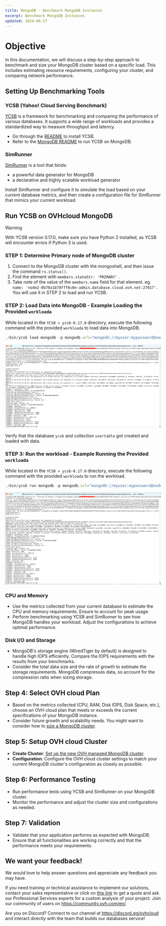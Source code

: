 ```yaml
---
title: MongoDB - Benchmark MongoDB Instances
excerpt: Benchmark MongoDB Instances
updated: 2024-06-27
---
```


# Objective

In this documentation, we will discuss a step-by-step approach to benchmark and size your MongoDB cluster based on a specific load. This includes estimating resource requirements, configuring your cluster, and comparing network performance.

## Setting Up Benchmarking Tools

### YCSB (Yahoo! Cloud Serving Benchmark)
[YCSB](https://github.com/brianfrankcooper/YCSB) is a framework for benchmarking and comparing the performance of various databases. It supports a wide range of workloads and provides a standardized way to measure throughput and latency.

- Go through the [README](https://github.com/brianfrankcooper/YCSB/?tab=readme-ov-file#links) to install YCSB.
- Refer to the [MongoDB README](https://github.com/brianfrankcooper/YCSB/tree/master/mongodb) to run YCSB on MongoDB.

### SimRunner
[SimRunner](https://github.com/schambon/SimRunner) is a tool that binds:

- a powerful data generator for MongoDB
- a declarative and highly scalable workload generator

Install SimRunner and configure it to simulate the load based on your current database metrics, and then create a configuration file for SimRunner that mimics your current workload.

## Run YCSB on OVHcloud MongoDB
> [!WARNING]  
> With YCSB version 0.17.0, make sure you have Python 2 installed, as YCSB will encounter errors if Python 3 is used.

### STEP 1: Determine Primary node of MongoDB cluster
1. Connect to the MongoDB cluster with the mongoshell, and then issue the command `rs.status()`.
2. Find the element with `members.stateStr: 'PRIMARY'` .
3. Take note of the value of the `members.name` field for that element. eg. `name: 'node2-0b70a1b78fff6c0e-admin.database.cloud.ovh.net:27017'`. You will use it in STEP 2 to load and run YCSB.

### STEP 2: Load Data into MongoDB - Example Loading the Provided `workloada`
While located in the `YCSB > ycsb-0.17.0` directory, execute the following command with the provided `workloada` to load data into MongoDB.
```javascript
./bin/ycsb load mongodb -p mongodb.url="mongodb://myuser:mypassword@node2-0b70a1b78fff6c0e.database.cloud.ovh.net:27017/admin?replicaSet=replicaset&ssl=true" -s -P workloads/workloada
```

![alt text](./images/YCSBLoad.png)

Verify that the database `ycsb` and collection `usertable` got created and loaded with data.

### STEP 3: Run the workload - Example Running the Provided `workloada`
While located in the `YCSB > ycsb-0.17.0` directory, execute the following command with the provided `workloada` to run the workload.
```javascript
./bin/ycsb run mongodb -p mongodb.url="mongodb://myuser:mypassword@node2-0b70a1b78fff6c0e.database.cloud.ovh.net:27017/admin?replicaSet=replicaset&ssl=true" -s -P workloads/workloada
```
![alt text](./images/YCSBrun.png)

### CPU and Memory
- Use the metrics collected from your current database to estimate the CPU and memory requirements. Ensure to account for peak usage.
- Perform benchmarking using YCSB and SimRunner to see how MongoDB handles your workload. Adjust the configurations to achieve optimal performance.

### Disk I/O and Storage
- MongoDB's storage engine (WiredTiger by default) is designed to handle high IOPS efficiently. Compare the IOPS requirements with the results from your benchmarks.
- Consider the total data size and the rate of growth to estimate the storage requirements. MongoDB compresses data, so account for the compression ratio when sizing storage.

## Step 4: Select OVH cloud Plan
- Based on the metrics collected (CPU, RAM, Disk IOPS, Disk Space, etc.), choose an OVH cloud plan that meets or exceeds the current specifications of your MongoDB instance.
- Consider future growth and scalability needs. You might want to consider how to [size a MongoDB cluster](https://github.com/ralphsawaya/ovh/blob/main/MongoDoc/mongodb_02_Best_practise_to_implement%20_your_first_mongoDB_instance/guide.en-gb.md#mongodb-cluster-sizing).

## Step 5: Setup OVH cloud Cluster
- **Create Cluster**: [Set up the new OVH managed MongoDB cluster](https://help.ovhcloud.com/csm/en-public-cloud-databases-getting-started?id=kb_article_view&sysparm_article=KB0048745).
- **Configuration**: Configure the OVH cloud cluster settings to match your current MongoDB cluster's configuration as closely as possible.

## Step 6: Performance Testing
- Run performance tests using YCSB and SimRunner on your MongoDB cluster.
- Monitor the performance and adjust the cluster size and configurations as needed.

## Step 7: Validation
- Validate that your application performs as expected with MongoDB.
- Ensure that all functionalities are working correctly and that the performance meets your requirements.

## We want your feedback!

We would love to help answer questions and appreciate any feedback you may have.

If you need training or technical assistance to implement our solutions, contact your sales representative or click on [this link](https://www.ovhcloud.com/en-gb/professional-services/) to get a quote and ask our Professional Services experts for a custom analysis of your project. Join our community of users on <https://community.ovh.com/en/>.

Are you on Discord? Connect to our channel at <https://discord.gg/ovhcloud> and interact directly with the team that builds our databases service!
